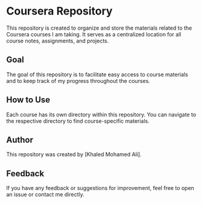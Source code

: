 # Coursera Repository

This repository is created to organize and store the materials related to the Coursera courses I am taking. It serves as a centralized location for all course notes, assignments, and projects.

## Goal

The goal of this repository is to facilitate easy access to course materials and to keep track of my progress throughout the courses.

## How to Use

Each course has its own directory within this repository. You can navigate to the respective directory to find course-specific materials.

## Author

This repository was created by [Khaled Mohamed Ali].

## Feedback

If you have any feedback or suggestions for improvement, feel free to open an issue or contact me directly.

